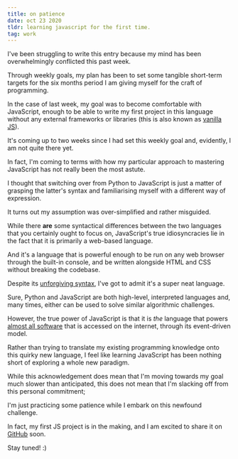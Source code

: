 ```yaml
---
title: on patience
date: oct 23 2020
tldr: learning javascript for the first time.
tag: work
---
```


I've been struggling to write this entry because my mind has been overwhelmingly conflicted this past week. 

Through weekly goals, my plan has been to set some tangible short-term targets for the six months period I am giving myself for the craft of programming. 

In the case of last week, my goal was to become comfortable with JavaScript, enough to be able to write my first project in this language without any external frameworks or libraries (this is also known as [vanilla JS](http://vanilla-js.com/)).

It's coming up to two weeks since I had set this weekly goal and, evidently, I am not quite there yet. 

In fact, I'm coming to terms with how my particular approach to mastering JavaScript has not really been the most astute. 

I thought that switching over from Python to JavaScript is just a matter of grasping the latter's syntax and familiarising myself with a different way of expression.

It turns out my assumption was over-simplified and rather misguided.

While there **are** some syntactical differences between the two languages that you certainly ought to focus on, JavaScript's true idiosyncracies lie in the fact that it is primarily a web-based language.

And it's a language that is powerful enough to be run on any web browser through the built-in console, and be written alongside HTML and CSS without breaking the codebase.

Despite its [unforgiving syntax](https://javascriptwtf.com/), I've got to admit it's a super neat language.

Sure, Python and JavaScript are both high-level, interpreted languages and, many times, either can be used to solve similar algorithmic challenges. 

However, the true power of JavaScript is that it is *the* language that powers [almost all software](https://w3techs.com/technologies/details/cp-javascript/) that is accessed on the internet, through its event-driven model.

Rather than trying to translate my existing programming knowledge onto this quirky new language, I feel like learning JavaScript has been nothing short of exploring a whole new paradigm.

While this acknowledgement does mean that I'm moving towards my goal much slower than anticipated, this does not mean that I'm slacking off from this personal commitment;

I'm just practicing some patience while I embark on this newfound challenge.

In fact, my first JS project is in the making, and I am excited to share it on [GitHub](https://github.com/jinyoungch0i) soon.

Stay tuned! :)
